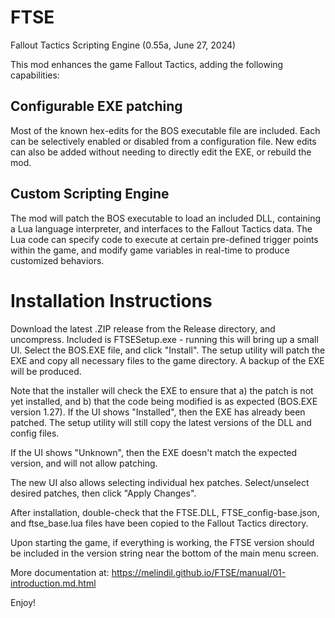 # FTSE
Fallout Tactics Scripting Engine (0.55a, June 27, 2024)

This mod enhances the game Fallout Tactics, adding the following capabilities:

## Configurable EXE patching
Most of the known hex-edits for the BOS executable file are included. Each can be selectively enabled or disabled from a configuration file. New edits can also be added without needing to directly edit the EXE, or rebuild the mod.

## Custom Scripting Engine
The mod will patch the BOS executable to load an included DLL, containing a Lua language interpreter, and interfaces to the Fallout Tactics data. The Lua code can specify code to execute at certain pre-defined trigger points within the game, and modify game variables in real-time to produce customized behaviors.

# Installation Instructions
Download the latest .ZIP release from the Release directory, and uncompress. Included is FTSESetup.exe - running this will bring up a small UI. Select the BOS.EXE file, and click "Install". The setup utility will patch the EXE and copy all necessary files to the game directory. A backup of the EXE will be produced.

Note that the installer will check the EXE to ensure that a) the patch is not yet installed, and b) that the code being modified is as expected (BOS.EXE version 1.27). If the UI shows "Installed", then the EXE has already been patched. The setup utility will still copy the latest versions of the DLL and config files.

If the UI shows "Unknown", then the EXE doesn't match the expected version, and will not allow patching.

The new UI also allows selecting individual hex patches. Select/unselect desired patches, then click "Apply Changes".

After installation, double-check that the FTSE.DLL, FTSE_config-base.json, and ftse_base.lua files have been copied to the Fallout Tactics directory.

Upon starting the game, if everything is working, the FTSE version should be included in the version string near the bottom of the main menu screen.

More documentation at: https://melindil.github.io/FTSE/manual/01-introduction.md.html

Enjoy!
